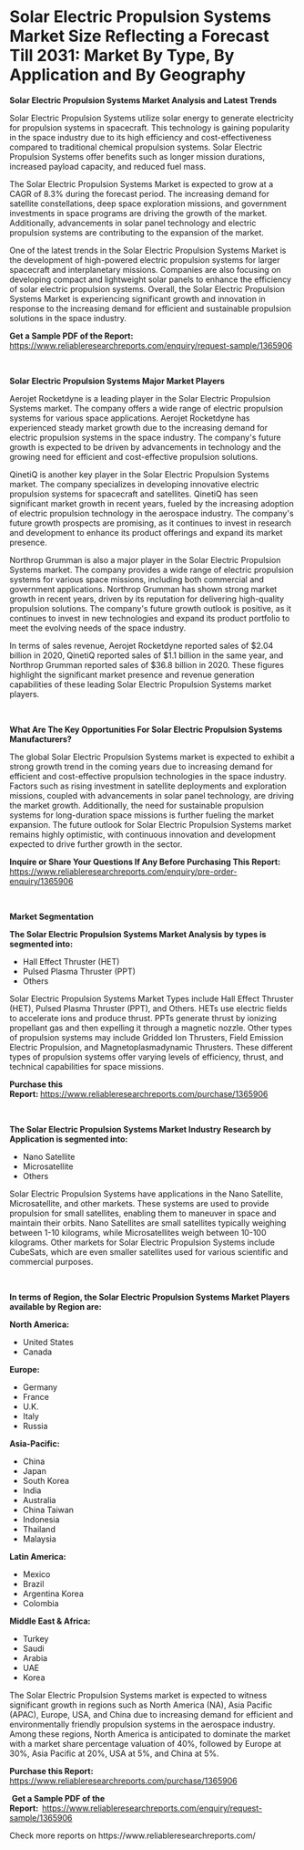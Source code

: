 <p><h1>Solar Electric Propulsion Systems Market Size Reflecting a Forecast Till 2031: Market By Type, By Application and By Geography</h1></p><p><strong>Solar Electric Propulsion Systems Market Analysis and Latest Trends</strong></p>
<p><p>Solar Electric Propulsion Systems utilize solar energy to generate electricity for propulsion systems in spacecraft. This technology is gaining popularity in the space industry due to its high efficiency and cost-effectiveness compared to traditional chemical propulsion systems. Solar Electric Propulsion Systems offer benefits such as longer mission durations, increased payload capacity, and reduced fuel mass.</p><p>The Solar Electric Propulsion Systems Market is expected to grow at a CAGR of 8.3% during the forecast period. The increasing demand for satellite constellations, deep space exploration missions, and government investments in space programs are driving the growth of the market. Additionally, advancements in solar panel technology and electric propulsion systems are contributing to the expansion of the market.</p><p>One of the latest trends in the Solar Electric Propulsion Systems Market is the development of high-powered electric propulsion systems for larger spacecraft and interplanetary missions. Companies are also focusing on developing compact and lightweight solar panels to enhance the efficiency of solar electric propulsion systems. Overall, the Solar Electric Propulsion Systems Market is experiencing significant growth and innovation in response to the increasing demand for efficient and sustainable propulsion solutions in the space industry.</p></p>
<p><strong>Get a Sample PDF of the Report:&nbsp;</strong> <a href="https://www.reliableresearchreports.com/enquiry/request-sample/1365906">https://www.reliableresearchreports.com/enquiry/request-sample/1365906</a></p>
<p>&nbsp;</p>
<p><strong>Solar Electric Propulsion Systems Major Market Players</strong></p>
<p><p>Aerojet Rocketdyne is a leading player in the Solar Electric Propulsion Systems market. The company offers a wide range of electric propulsion systems for various space applications. Aerojet Rocketdyne has experienced steady market growth due to the increasing demand for electric propulsion systems in the space industry. The company's future growth is expected to be driven by advancements in technology and the growing need for efficient and cost-effective propulsion solutions.</p><p>QinetiQ is another key player in the Solar Electric Propulsion Systems market. The company specializes in developing innovative electric propulsion systems for spacecraft and satellites. QinetiQ has seen significant market growth in recent years, fueled by the increasing adoption of electric propulsion technology in the aerospace industry. The company's future growth prospects are promising, as it continues to invest in research and development to enhance its product offerings and expand its market presence.</p><p>Northrop Grumman is also a major player in the Solar Electric Propulsion Systems market. The company provides a wide range of electric propulsion systems for various space missions, including both commercial and government applications. Northrop Grumman has shown strong market growth in recent years, driven by its reputation for delivering high-quality propulsion solutions. The company's future growth outlook is positive, as it continues to invest in new technologies and expand its product portfolio to meet the evolving needs of the space industry.</p><p>In terms of sales revenue, Aerojet Rocketdyne reported sales of $2.04 billion in 2020, QinetiQ reported sales of $1.1 billion in the same year, and Northrop Grumman reported sales of $36.8 billion in 2020. These figures highlight the significant market presence and revenue generation capabilities of these leading Solar Electric Propulsion Systems market players.</p></p>
<p>&nbsp;</p>
<p><strong>What Are The Key Opportunities For Solar Electric Propulsion Systems Manufacturers?</strong></p>
<p><p>The global Solar Electric Propulsion Systems market is expected to exhibit a strong growth trend in the coming years due to increasing demand for efficient and cost-effective propulsion technologies in the space industry. Factors such as rising investment in satellite deployments and exploration missions, coupled with advancements in solar panel technology, are driving the market growth. Additionally, the need for sustainable propulsion systems for long-duration space missions is further fueling the market expansion. The future outlook for Solar Electric Propulsion Systems market remains highly optimistic, with continuous innovation and development expected to drive further growth in the sector.</p></p>
<p><strong>Inquire or Share Your Questions If Any Before Purchasing This Report:</strong> <a href="https://www.reliableresearchreports.com/enquiry/pre-order-enquiry/1365906">https://www.reliableresearchreports.com/enquiry/pre-order-enquiry/1365906</a></p>
<p>&nbsp;</p>
<p><strong>Market Segmentation</strong></p>
<p><strong>The Solar Electric Propulsion Systems Market Analysis by types is segmented into:</strong></p>
<p><ul><li>Hall Effect Thruster (HET)</li><li>Pulsed Plasma Thruster (PPT)</li><li>Others</li></ul></p>
<p><p>Solar Electric Propulsion Systems Market Types include Hall Effect Thruster (HET), Pulsed Plasma Thruster (PPT), and Others. HETs use electric fields to accelerate ions and produce thrust. PPTs generate thrust by ionizing propellant gas and then expelling it through a magnetic nozzle. Other types of propulsion systems may include Gridded Ion Thrusters, Field Emission Electric Propulsion, and Magnetoplasmadynamic Thrusters. These different types of propulsion systems offer varying levels of efficiency, thrust, and technical capabilities for space missions.</p></p>
<p><strong>Purchase this Report:&nbsp;</strong><a href="https://www.reliableresearchreports.com/purchase/1365906">https://www.reliableresearchreports.com/purchase/1365906</a></p>
<p>&nbsp;</p>
<p><strong>The Solar Electric Propulsion Systems Market Industry Research by Application is segmented into:</strong></p>
<p><ul><li>Nano Satellite</li><li>Microsatellite</li><li>Others</li></ul></p>
<p><p>Solar Electric Propulsion Systems have applications in the Nano Satellite, Microsatellite, and other markets. These systems are used to provide propulsion for small satellites, enabling them to maneuver in space and maintain their orbits. Nano Satellites are small satellites typically weighing between 1-10 kilograms, while Microsatellites weigh between 10-100 kilograms. Other markets for Solar Electric Propulsion Systems include CubeSats, which are even smaller satellites used for various scientific and commercial purposes.</p></p>
<p>&nbsp;</p>
<p><strong>In terms of Region, the Solar Electric Propulsion Systems Market Players available by Region are:</strong></p>
<p>
    <p> <strong> North America: </strong>
        <ul>
            <li>United States</li>
            <li>Canada</li>
        </ul>
        </p> 
    <p> <strong> Europe: </strong>
        <ul>
            <li>Germany</li>
            <li>France</li>
            <li>U.K.</li>
            <li>Italy</li>
            <li>Russia</li>
        </ul>
        </p> 
    <p> <strong> Asia-Pacific: </strong>
        <ul>
            <li>China</li>
            <li>Japan</li>
            <li>South Korea</li>
            <li>India</li>
            <li>Australia</li>
            <li>China Taiwan</li>
            <li>Indonesia</li>
            <li>Thailand</li>
            <li>Malaysia</li>
        </ul>
        </p> 
    <p> <strong> Latin America: </strong>
        <ul>
            <li>Mexico</li>
            <li>Brazil</li>
            <li>Argentina Korea</li>
            <li>Colombia</li>
        </ul>
        </p> 
    <p> <strong> Middle East & Africa: </strong>
        <ul>
            <li>Turkey</li>
            <li>Saudi</li>
            <li>Arabia</li>
            <li>UAE</li>
            <li>Korea</li>
        </ul>
    </p>
    </p>
<p><p>The Solar Electric Propulsion Systems market is expected to witness significant growth in regions such as North America (NA), Asia Pacific (APAC), Europe, USA, and China due to increasing demand for efficient and environmentally friendly propulsion systems in the aerospace industry. Among these regions, North America is anticipated to dominate the market with a market share percentage valuation of 40%, followed by Europe at 30%, Asia Pacific at 20%, USA at 5%, and China at 5%.</p></p>
<p><strong>Purchase this Report: </strong><a href="https://www.reliableresearchreports.com/purchase/1365906">https://www.reliableresearchreports.com/purchase/1365906</a></p>
<p>&nbsp;<strong>Get a Sample PDF of the Report:&nbsp;&nbsp;</strong><a href="https://www.reliableresearchreports.com/enquiry/request-sample/1365906">https://www.reliableresearchreports.com/enquiry/request-sample/1365906</a></p>
<p><strong></strong></p>
<p>Check more reports on https://www.reliableresearchreports.com/</p>